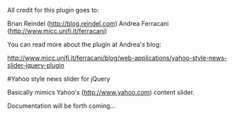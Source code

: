 All credit for this plugin goes to:

Brian Reindel (http://blog.reindel.com)
Andrea Ferracani (http://www.micc.unifi.it/ferracani)

You can read more about the plugin at Andrea's blog:

http://www.micc.unifi.it/ferracani/blog/web-applications/yahoo-style-news-slider-jquery-plugin

#Yahoo style news slider for jQuery

Basically mimics Yahoo's (http://www.yahoo.com) content slider.

Documentation will be forth coming...